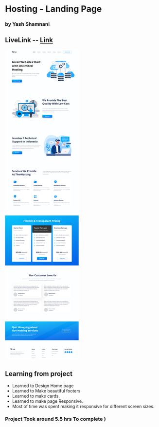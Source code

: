 # Hosting - Landing Page

### by Yash Shamnani 

 

 

 

## LiveLink -- [Link](https://yashshamnani-hosting-landing-page.netlify.app/)



![img](images/11.png)

## Learning from project

 
  - Learned to Design Home page
  - Learned to Make beautiful footers
  - Learned to make cards.
  - Learned to make page Responsive.
  - Most of time was spent making it responsive for different screen sizes.
  
  


### Project Took around 5.5 hrs To complete )



 